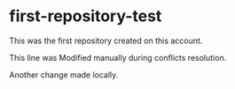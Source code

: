 # first-repository-test

This was the first repository created on this account.

This line was Modified manually during conflicts resolution.

Another change made locally.
